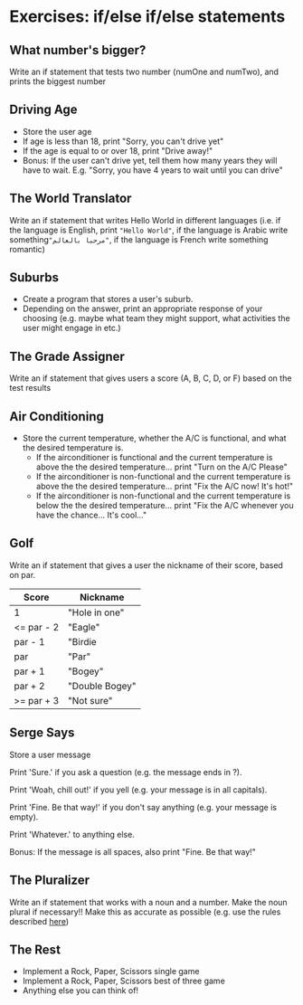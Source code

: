 # Exercises: if/else if/else statements

## What number's bigger?

Write an if statement that tests two number (numOne and numTwo), and prints the biggest number

## Driving Age

- Store the user age
- If age is less than 18, print "Sorry, you can't drive yet"
- If the age is equal to or over 18, print "Drive away!"
- Bonus: If the user can't drive yet, tell them how many years they will have to wait. E.g. "Sorry, you have 4 years to wait until you can drive"

## The World Translator

Write an if statement that writes Hello World in different languages (i.e. if the language is English, print `"Hello World"`, if the language is Arabic write something`"مرحبا بالعالم"`, if the language is French write something romantic)

## Suburbs

- Create a program that stores a user's suburb.
- Depending on the answer, print an appropriate response of your choosing (e.g. maybe what team they might support, what activities the user might engage in etc.)

## The Grade Assigner

Write an if statement that gives users a score (A, B, C, D, or F) based on the test results

## Air Conditioning

- Store the current temperature, whether the A/C is functional, and what the desired temperature is.
  - If the airconditioner is functional and the current temperature is above the the desired temperature... print "Turn on the A/C Please"
  - If the airconditioner is non-functional and the current temperature is above the the desired temperature... print "Fix the A/C now! It's hot!"
  - If the airconditioner is non-functional and the current temperature is below the the desired temperature... print "Fix the A/C whenever you have the chance... It's cool..."

## Golf

Write an if statement that gives a user the nickname of their score, based on par.

| Score      | Nickname       |
| ---------- | -------------- |
| 1          | "Hole in one"  |
| <= par - 2 | "Eagle"        |
| par - 1    | "Birdie        |
| par        | "Par"          |
| par + 1    | "Bogey"        |
| par + 2    | "Double Bogey" |
| >= par + 3 | "Not sure"     |

## Serge Says

Store a user message

Print 'Sure.' if you ask a question (e.g. the message ends in ?).

Print 'Woah, chill out!' if you yell (e.g. your message is in all capitals).

Print 'Fine. Be that way!' if you don't say anything (e.g. your message is empty).

Print 'Whatever.' to anything else.

Bonus: If the message is all spaces, also print "Fine. Be that way!"

## The Pluralizer

Write an if statement that works with a noun and a number. Make the noun plural if necessary!! Make this as accurate as possible (e.g. use the rules described [here](http://blog.writeathome.com/index.php/2011/12/how-to-make-nouns-plural/))

## The Rest

- Implement a Rock, Paper, Scissors single game
- Implement a Rock, Paper, Scissors best of three game
- Anything else you can think of!
